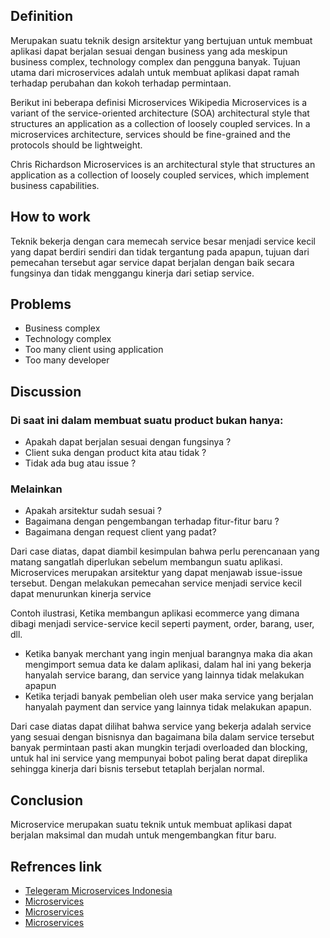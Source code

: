## Definition
Merupakan suatu teknik design arsitektur yang bertujuan untuk membuat aplikasi dapat berjalan sesuai dengan business yang ada meskipun business complex, technology complex dan pengguna banyak. Tujuan utama dari microservices adalah untuk membuat aplikasi dapat ramah terhadap perubahan dan kokoh terhadap permintaan.

Berikut ini beberapa definisi Microservices
Wikipedia
Microservices is a variant of the service-oriented architecture (SOA) architectural style that structures an application as a collection of loosely coupled services. In a microservices architecture, services should be fine-grained and the protocols should be lightweight.

Chris Richardson
Microservices is an architectural style that structures an application as a collection of loosely coupled services, which implement business capabilities.

## How to work
Teknik bekerja dengan cara memecah service besar menjadi service kecil yang dapat berdiri sendiri dan tidak tergantung pada apapun, tujuan dari pemecahan tersebut agar service dapat berjalan dengan baik secara fungsinya dan tidak menggangu kinerja dari setiap service. 

## Problems
* Business complex
* Technology complex
* Too many client using application
* Too many developer 

## Discussion
### Di saat ini dalam membuat suatu product bukan hanya:
* Apakah dapat berjalan sesuai dengan fungsinya ?
* Client suka dengan product kita atau tidak ?
* Tidak ada bug atau issue ?
### Melainkan 
* Apakah arsitektur sudah sesuai ?
* Bagaimana dengan pengembangan terhadap fitur-fitur baru ?
* Bagaimana dengan request client yang padat?

Dari case diatas, dapat diambil kesimpulan bahwa perlu perencanaan yang matang sangatlah diperlukan sebelum membangun suatu aplikasi. Microservices merupakan arsitektur yang dapat menjawab issue-issue tersebut. Dengan melakukan pemecahan service menjadi service kecil dapat menurunkan kinerja service

Contoh ilustrasi, Ketika membangun aplikasi ecommerce yang dimana dibagi menjadi service-service kecil seperti payment, order, barang, user, dll.

* Ketika banyak merchant yang ingin menjual barangnya maka dia akan mengimport semua data ke dalam aplikasi, dalam hal ini yang bekerja hanyalah service barang, dan service yang lainnya tidak melakukan apapun
* Ketika terjadi banyak pembelian oleh user maka service yang berjalan hanyalah payment dan service yang lainnya tidak melakukan apapun.

Dari case diatas dapat dilihat bahwa service yang bekerja adalah service yang sesuai dengan bisnisnya dan bagaimana bila dalam service tersebut banyak permintaan pasti akan mungkin terjadi overloaded dan blocking, untuk hal ini service yang mempunyai bobot paling berat dapat direplika sehingga kinerja dari bisnis tersebut tetaplah berjalan normal.

## Conclusion
Microservice merupakan suatu teknik untuk membuat aplikasi dapat berjalan maksimal dan mudah untuk mengembangkan fitur baru.

## Refrences link
* [Telegeram Microservices Indonesia](https://telegram.dog/msarchitecture)
* [Microservices](https://smartbear.com/learn/api-design/what-are-microservices/) 
* [Microservices](http://microservices.io/)
* [Microservices](https://martinfowler.com/articles/microservices.html)
